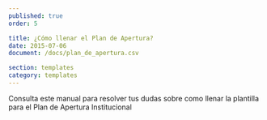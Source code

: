 ```yaml
---
published: true
order: 5

title: ¿Cómo llenar el Plan de Apertura?
date: 2015-07-06
document: /docs/plan_de_apertura.csv

section: templates
category: templates
---
```


Consulta este manual para resolver tus dudas sobre como llenar la plantilla para el Plan de Apertura Institucional
